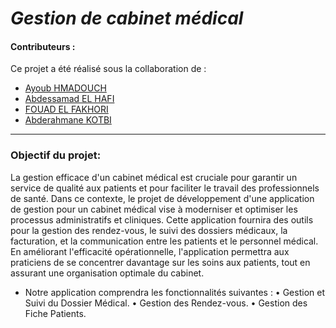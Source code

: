 # ***Gestion de cabinet médical***

#### **Contributeurs :**
Ce projet a été réalisé sous la collaboration de :
  
  * [Ayoub HMADOUCH ](https://github.com/SaraDjaoud)
  * [Abdessamad EL HAFI](https://github.com/Ikram23Mi)
  * [FOUAD EL FAKHORI](https://github.com/manelhaddad)
  * [Abderahmane KOTBI](https://github.com/naimakhelassi)

---
### **Objectif du projet:**
 La gestion efficace d'un cabinet médical est cruciale pour garantir un service de qualité aux patients et pour faciliter le travail des professionnels de santé. Dans ce contexte, le projet de développement d'une application de gestion pour un cabinet médical vise à moderniser et optimiser les processus administratifs et cliniques. Cette application fournira des outils pour la gestion des rendez-vous, le suivi des dossiers médicaux, la facturation, et la communication entre les patients et le personnel médical. En améliorant l'efficacité opérationnelle, l'application permettra aux praticiens de se concentrer davantage sur les soins aux patients, tout en assurant une organisation optimale du cabinet.
- Notre application comprendra les fonctionnalités suivantes :
• Gestion et Suivi du Dossier Médical.
• Gestion des Rendez-vous.
• Gestion des Fiche Patients.
